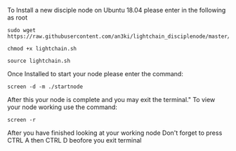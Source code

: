 To Install a new disciple node on Ubuntu 18.04 please enter in the following as root

	sudo wget https://raw.githubusercontent.com/an3ki/lightchain_disciplenode/master/lightchain.sh

	chmod +x lightchain.sh

	source lightchain.sh


Once Installed to start your node please enter the command:
	
	screen -d -m ./startnode
	
After this your node is complete and you may exit the terminal."
To view your node working use the command:

  	screen -r
	
After you have finished looking at your working node
Don't forget to press CTRL A then CTRL D beofore you exit terminal
